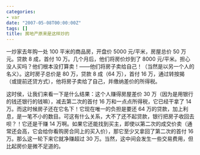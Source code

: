 ```yaml
---
categories:
- var
date: "2007-05-08T00:00:00Z"
tags: []
title: 房地产原来是这样炒的
---
```


一炒家去年购一处 100 平米的商品房，开盘价 5000 元/平米，房屋总价 50 万元。贷款 8 成，首付 10 万。几个月后，他们将房价炒到了 8000 元/平米。担心没人买吗？他们根本没打算卖！——他们将房子卖给自己！（当然是以另一个人的名义）。这时房子总价是 80 万，贷款 8 成（64 万），首付 16 万，通过转按揭（或提前还贷方式），他将房子卖给了自己，并缴纳差价的所得税。 

这时侯，让我们来看一下是什么结果：这个人赚得房屋差价 30 万（因为是用银行的钱还银行的钱嘛），减去第二次的首付 16 万和一点点所得税，它已经干拿了 14 万。而这时候房子还在它名下！它现在唯一的负担是要还 64 万的贷款，加上利息，是一笔不小的数目。可这有什么关系，大不了还不起贷款，银行把房子收回去呗？！它还是干赚 14 万啊。如果它还能找到买主，即使以第二次的成交价卖（通常还会高，它会给你看购房合同上的买入价），那它至少又拿回了第二次的首付 16 万。那么这一轮下来它就净赚超过 30 万。当然，这中间会发生一些交易费用，但比起房价是微不足道的。
